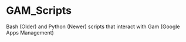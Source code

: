 # GAM_Scripts
Bash (Older) and Python (Newer) scripts that interact with Gam (Google Apps Management)
